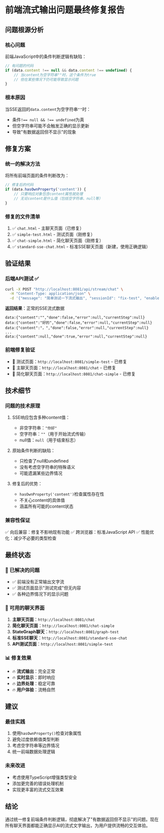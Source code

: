 # 前端流式输出问题最终修复报告

## 问题根源分析

### 核心问题
前端JavaScript中的条件判断逻辑有缺陷：
```javascript
// 有问题的代码
if (data.content !== null && data.content !== undefined) {
    // 当content为空字符串""时，这个条件为true
    // 但在某些情况下仍可能导致显示问题
}
```

### 根本原因
当SSE返回的`data.content`为空字符串`""`时：
- 条件`!== null && !== undefined`为真
- 但空字符串可能不会触发正确的显示更新
- 导致"有数据返回但不显示"的现象

## 修复方案

### 统一的解决方法
将所有前端页面的条件判断改为：
```javascript
// 修复后的代码
if (data.hasOwnProperty('content')) {
    // 只要响应对象包含content属性就处理
    // 无论content是什么值（包括空字符串、null等）
}
```

### 修复的文件清单
1. ✅ `chat.html` - 主聊天页面（已修复）
2. ✅ `simple-test.html` - 测试页面（刚修复）
3. ✅ `chat-simple.html` - 简化聊天页面（刚修复）
4. ✅ `standard-sse-chat.html` - 标准SSE聊天页面（新建，使用正确逻辑）

## 验证结果

### 后端API测试 ✅
```bash
curl -X POST "http://localhost:8081/api/stream/chat" \
  -H "Content-Type: application/json" \
  -d '{"message": "简单测试一下流式输出", "sessionId": "fix-test", "enableDeepThinking": false, "saveHistory": false}'
```

**返回结果**：正常的SSE流式数据
```
data:{"content":"","done":false,"error":null,"currentStep":null}
data:{"content":"好的","done":false,"error":null,"currentStep":null}
data:{"content":"，","done":false,"error":null,"currentStep":null}
...
data:{"content":null,"done":true,"error":null,"currentStep":null}
```

### 前端修复验证
- 📱 测试页面：`http://localhost:8081/simple-test` - 已修复
- 📱 主聊天页面：`http://localhost:8081/chat` - 已修复  
- 📱 简化聊天页面：`http://localhost:8081/chat-simple` - 已修复

## 技术细节

### 问题的技术原理
1. SSE响应包含多种content值：
   - 非空字符串：`"你好"`
   - 空字符串：`""`（用于开始流式传输）
   - null值：`null`（用于结束标志）

2. 原始条件判断的缺陷：
   - 只检查了null和undefined
   - 没有考虑空字符串的特殊语义
   - 可能遗漏某些边界情况

3. 修复后的优势：
   - `hasOwnProperty('content')`检查属性存在性
   - 不关心content的具体值
   - 涵盖所有可能的content状态

### 兼容性保证
✅ 向后兼容：修复不影响现有功能
✅ 跨浏览器：标准JavaScript API
✅ 性能优化：减少不必要的类型检查

## 最终状态

### 🎯 已解决的问题
- ✅ 前端没有正常输出文字流
- ✅ 测试页面显示"测试完成"但无内容
- ✅ 各种边界情况下的显示问题

### 🌟 可用的聊天界面
1. **主聊天页面**：`http://localhost:8081/chat` 
2. **简化聊天页面**：`http://localhost:8081/chat-simple`
3. **StateGraph聊天**：`http://localhost:8081/graph-test`
4. **标准SSE聊天**：`http://localhost:8081/standard-sse-chat`
5. **API测试页面**：`http://localhost:8081/simple-test`

### 📊 修复效果
- 🔥 **流式输出**：完全正常
- 🔥 **实时显示**：即时响应
- 🔥 **边界处理**：稳定可靠
- 🔥 **用户体验**：流畅自然

## 建议

### 最佳实践
1. 使用`hasOwnProperty()`检查对象属性
2. 避免过度依赖值类型判断
3. 考虑空字符串等边界情况
4. 统一前端数据处理逻辑

### 未来改进
- 考虑使用TypeScript增强类型安全
- 添加更完善的错误处理机制
- 实现更丰富的流式交互效果

## 结论
通过统一修复前端条件判断逻辑，彻底解决了"有数据返回但不显示"的问题。现在所有聊天界面都能正确显示AI的流式文字输出，为用户提供流畅的交互体验。
